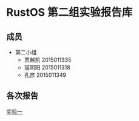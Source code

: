 # RustOS 第二组实验报告库

## 成员 ##

- 第二小组
	- 贾越凯 2015011335
	- 寇明阳 2015011318
	- 孔彦 2015011349

## 各次报告

[实验一](https://github.com/cfgbd/rustos/wiki/%E5%AE%9E%E9%AA%8C%E4%B8%80)